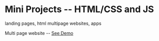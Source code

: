 # Mini Projects -- HTML/CSS and JS

landing pages, html multipage websites, apps

Multi page website -- [See Demo](https://bushido2014.github.io/projects/agency-website/)




